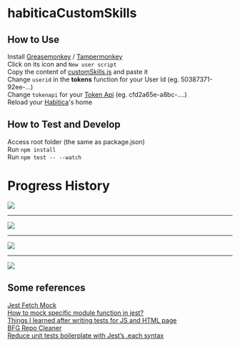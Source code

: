 # habiticaCustomSkills

## How to Use

Install [Greasemonkey](https://addons.mozilla.org/en-US/firefox/addon/greasemonkey/) / [Tampermonkey](https://chrome.google.com/webstore/detail/tampermonkey/dhdgffkkebhmkfjojejmpbldmpobfkfo)  
Click on its icon and `New user script`  
Copy the content of [customSkills.js](https://github.com/Markkop/habiticaCustomSkills/blob/master/customSkills.js) and paste it  
Change `userid` in the **tokens** function for your User Id (eg. 50387371-92ee-...)  
Change `tokenapi` for your [Token Api](https://habitica.com/user/settings/api) (eg. cfd2a65e-a8bc-....)  
Reload your [Habitica](https://habitica.com/)'s home

## How to Test and Develop

Access root folder (the same as package.json)  
Run `npm install`  
Run `npm test -- --watch`

# Progress History

<img src="https://i.imgur.com/CeCfBC1.png"/>
<hr>
<img src="https://i.imgur.com/Wc8WAjC.png"/>
<hr>
<img src="https://i.imgur.com/3QvJFgd.png"/>
<hr>
<img src="https://i.imgur.com/cyBmMLJ.png"/>

## Some references

[Jest Fetch Mock](https://www.npmjs.com/package/jest-fetch-mock#installation-and-setup)  
[How to mock specific module function in jest?](https://medium.com/@qjli/how-to-mock-specific-module-function-in-jest-715e39a391f4)  
[Things I learned after writing tests for JS and HTML page](https://dev.to/snowleo208/things-i-learned-after-writing-tests-for-js-and-html-page-4lja)  
[BFG Repo Cleaner](https://rtyley.github.io/bfg-repo-cleaner/)  
[Reduce unit tests boilerplate with Jest’s .each syntax](https://itnext.io/reduce-unit-tests-boilerplate-with-jests-each-syntax-f5e48828437f)
